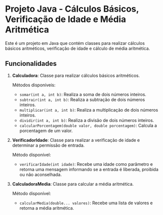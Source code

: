 # Projeto Java - Cálculos Básicos, Verificação de Idade e Média Aritmética

Este é um projeto em Java que contém classes para realizar cálculos básicos aritméticos, verificação de idade e cálculo de média aritmética.

## Funcionalidades

1. **Calculadora**: Classe para realizar cálculos básicos aritméticos.

    Métodos disponíveis:
    - `somar(int a, int b)`: Realiza a soma de dois números inteiros.
    - `subtrair(int a, int b)`: Realiza a subtração de dois números inteiros.
    - `multiplicar(int a, int b)`: Realiza a multiplicação de dois números inteiros.
    - `dividir(int a, int b)`: Realiza a divisão de dois números inteiros.
    - `calcularPorcentagem(double valor, double porcentagem)`: Calcula a porcentagem de um valor.

2. **VerificadorIdade**: Classe para realizar a verificação de idade e determinar a permissão de entrada.

    Método disponível:
    - `verificarIdade(int idade)`: Recebe uma idade como parâmetro e retorna uma mensagem informando se a entrada é liberada, proibida ou não aconselhada.

3. **CalculadoraMedia**: Classe para calcular a média aritmética.

    Método disponível:
    - `calcularMedia(double... valores)`: Recebe uma lista de valores e retorna a média aritmética.

